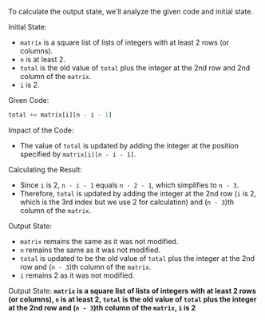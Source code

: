 To calculate the output state, we'll analyze the given code and initial state.

Initial State: 
- `matrix` is a square list of lists of integers with at least 2 rows (or columns).
- `n` is at least 2.
- `total` is the old value of `total` plus the integer at the 2nd row and 2nd column of the `matrix`.
- `i` is 2.

Given Code:
```python
total += matrix[i][n - i - 1]
```

Impact of the Code:
- The value of `total` is updated by adding the integer at the position specified by `matrix[i][n - i - 1]`.

Calculating the Result:
- Since `i` is 2, `n - i - 1` equals `n - 2 - 1`, which simplifies to `n - 3`.
- Therefore, `total` is updated by adding the integer at the 2nd row (`i` is 2, which is the 3rd index but we use 2 for calculation) and (`n - 3`)th column of the `matrix`.

Output State:
- `matrix` remains the same as it was not modified.
- `n` remains the same as it was not modified.
- `total` is updated to be the old value of `total` plus the integer at the 2nd row and (`n - 3`)th column of the `matrix`.
- `i` remains 2 as it was not modified.

Output State: **`matrix` is a square list of lists of integers with at least 2 rows (or columns), `n` is at least 2, `total` is the old value of `total` plus the integer at the 2nd row and (`n - 3`)th column of the `matrix`, `i` is 2**